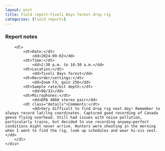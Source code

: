 ```yaml
---
layout: post
title: Field report—Tivoli Bays forest drop rig
categories: [field reports]
---
```


<div id="report_notes" class="report-notes-container">
	<div class="report-notes">
		<h3>Report notes</h3>
		
		<dl>
			<dt>Date:</dt> 
				<dd>2024-09-02</dd>
			<dt>Time:</dt> 
				<dd>2:30 p.m. to 10:30 a.m.</dd>
			<dt>Location:</dt> 
				<dd>Tivoli Bays forest</dd>
			<dt>Recorder/settings:</dt> 
				<dd>Zoom F3, gain 256</dd>
			<dt>Sample rate/bit depth:</dt> 
				<dd>96/32</dd>
			<dt>Microphones:</dt> 
				<dd>DPA 4060 stereo pair</dd>
			<dt class="details">Comments:</dt> 
				<dd>Very difficult to find drop rig next day! Remember to always record lat/lng coordinates. Captured good recording of Canada geese flying overhead. Still had issues with noise pollution, particularly trains, but decided to use recording anyway—perfect conditions might never arrive. Hunters were shooting in the morning when I went to find the rig, look up schedules and wear hi-vis vest.</dd>
		</dl>
	</div>
</div>
<!--more-->
